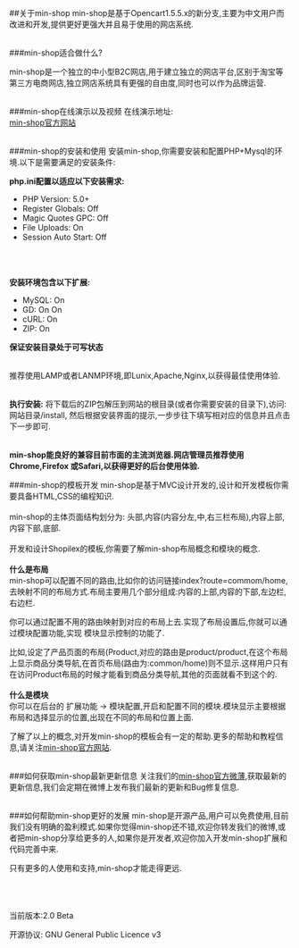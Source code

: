 ##关于min-shop
min-shop是基于Opencart1.5.5.x的新分支,主要为中文用户而改进和开发,提供更好更强大并且易于使用的网店系统.<br/><br/>


###min-shop适合做什么?


min-shop是一个独立的中小型B2C网店,用于建立独立的网店平台,区别于淘宝等第三方电商网店,独立网店系统具有更强的自由度,同时也可以作为品牌运营.<br/><br/>

###min-shop在线演示以及视频
在线演示地址: <br/>
[min-shop官方网站](http://shop.minws.com/ "min-shop官方网站")<br/><br/>

###min-shop的安装和使用
安装min-shop,你需要安装和配置PHP+Mysql的环境.以下是需要满足的安装条件:

**php.ini配置以适应以下安装需求:**<br/>
* PHP Version:	5.0+	
* Register Globals:	Off	
* Magic Quotes GPC:	Off	
* File Uploads:	On	
* Session Auto Start:	Off
<br/>
<br/>

**安装环境包含以下扩展:**<br/>
* MySQL:	On	
* GD:	On	On	
* cURL:	On	
* ZIP:	On

**保证安装目录处于可写状态**<br/><br/>


推荐使用LAMP或者LANMP环境,即Lunix,Apache,Nginx,以获得最佳使用体验.
<br/><br/>

**执行安装:**
将下载后的ZIP包解压到网站的根目录(或者你需要安装的目录下),访问: 网站目录/install,
然后根据安装界面的提示,一步步往下填写相对应的信息并且点击下一步即可.<br/><br/>

**min-shop能良好的兼容目前市面的主流浏览器.网店管理员推荐使用Chrome,Firefox 或Safari,以获得更好的后台使用体验.**


###min-shop的模板开发
min-shop是基于MVC设计开发的,设计和开发模板你需要具备HTML,CSS的编程知识.<br/><br/>
min-shop的主体页面结构划分为:
头部,内容(内容分左,中,右三栏布局),内容上部,内容下部,底部.<br/><br/>
开发和设计Shopilex的模板,你需要了解min-shop布局概念和模块的概念.<br/><br/>
**什么是布局**<br/>
min-shop可以配置不同的路由,比如你的访问链接index?route=commom/home,去映射不同的布局方式.布局主要用几个部分组成:内容的上部,内容的下部,左边栏,右边栏.

你可以通过配置不用的路由映射到对应的布局上去.实现了布局设置后,你就可以通过模块配置功能,实现 模块显示控制的功能了.

比如,设定了产品页面的布局(Product,对应的路由是product/product,在这个布局上显示商品分类导航,在首页布局(路由为:common/home)则不显示.这样用户只有在访问Product布局的时候才能看到商品分类导航,其他的页面就看不到这个的.<br/><br/>
**什么是模块**<br/>
你可以在后台的 扩展功能 -> 模块配置,开启和配置不同的模块.模块显示主要根据布局和选择显示的位置,出现在不同的布局和位置上面.<br/>


了解了以上的概念,对开发min-shop的模板会有一定的帮助.更多的帮助和教程信息,请关注[min-shop官方网站](http://shop.minws.com/ "min-shop官方网站").<br/><br/>


###如何获取min-shop最新更新信息
关注我们的[min-shop官方微薄](http://weibo.com/apphui/ "min-shop官方微博"),获取最新的更新信息,我们会定期在微博上发布我们最新的更新和Bug修复信息.<br/><br/>

###如何帮助min-shop更好的发展
min-shop是开源产品,用户可以免费使用,目前我们没有明确的盈利模式.如果你觉得min-shop还不错,欢迎你转发我们的微博,或者把min-shop分享给更多的人,如果你是开发者,欢迎你加入开发min-shop扩展和代码完善中来.<br/>

只有更多的人使用和支持,min-shop才能走得更远.<br/><br/>


<br/><br/>
当前版本:2.0 Beta

开源协议: GNU General Public Licence v3



